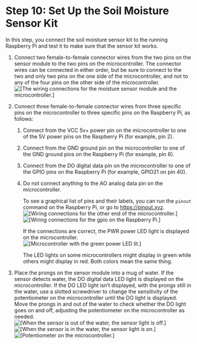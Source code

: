 # Step 10: Set Up the Soil Moisture Sensor Kit<a name="iot-plant-step10"></a>

In this step, you connect the soil moisture sensor kit to the running Raspberry Pi and test it to make sure that the sensor kit works\.

1. Connect two female\-to\-female connector wires from the two pins on the sensor module to the two pins on the microcontroller\. The connector wires can be connected in either order, but be sure to connect to the two and only two pins on the one side of the microcontroller, and not to any of the four pins on the other side of the microcontroller\.  
![\[The wiring connections for the moisture sensor module and the
                microcontroller.\]](http://alpha-docs-aws.amazon.com/iot/latest/developerguide/images/rpi-sensor-2-prong.png)

1. Connect three female\-to\-female connector wires from three specific pins on the microcontroller to three specific pins on the Raspberry Pi, as follows:

   1. Connect from the VCC 5v\+ power pin on the microcontroller to one of the 5V power pins on the Raspberry Pi \(for example, pin 2\)\.

   1. Connect from the GND ground pin on the microcontroller to one of the GND ground pins on the Raspberry Pi \(for example, pin 6\)\.

   1. Connect from the DO digital data pin on the microcontroller to one of the GPIO pins on the Raspberry Pi \(for example, GPIO21 on pin 40\)\.

   1. Do not connect anything to the AO analog data pin on the microcontroller\.

      To see a graphical list of pins and their labels, you can run the `pinout` command on the Raspberry Pi, or go to [https://pinout\.xyz](https://pinout.xyz/)\.  
![\[Wiring connections for the other end of the microcontroller.\]](http://alpha-docs-aws.amazon.com/iot/latest/developerguide/images/rpi-sensor-3-prong.png)  
![\[Wiring connections for the gpio on the Raspberry Pi.\]](http://alpha-docs-aws.amazon.com/iot/latest/developerguide/images/rpi-gpio.png)

      If the connections are correct, the PWR power LED light is displayed on the microcontroller\.  
![\[Microcontroller with the green power LED lit.\]](http://alpha-docs-aws.amazon.com/iot/latest/developerguide/images/rpi-microcontroller-power.png)

      The LED lights on some microcontrollers might display in green while others might display in red\. Both colors mean the same thing\.

1. Place the prongs on the sensor module into a mug of water\. If the sensor detects water, the DO digital data LED light is displayed on the microcontroller\. If the DO LED light isn’t displayed, with the prongs still in the water, use a slotted screwdriver to change the sensitivity of the potentiometer on the microcontroller until the DO light is displayed\. Move the prongs in and out of the water to check whether the DO light goes on and off, adjusting the potentiometer on the microcontroller as needed\.  
![\[When the sensor is out of the water, the sensor light is off.\]](http://alpha-docs-aws.amazon.com/iot/latest/developerguide/images/rpi-no-water.png)  
![\[When the sensor is in the water, the sensor light is on.\]](http://alpha-docs-aws.amazon.com/iot/latest/developerguide/images/rpi-water.png)  
![\[Potentiometer on the microcontroller.\]](http://alpha-docs-aws.amazon.com/iot/latest/developerguide/images/rpi-potentiometer.png)